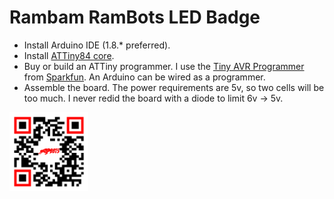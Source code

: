 # Rambam RamBots LED Badge

- Install Arduino IDE (1.8.* preferred).
- Install [ATTiny84 core](https://cyberblogspot.com/how-to-install-attinycore-on-arduino-ide/).
- Buy or build an ATTiny programmer. I use the [Tiny AVR Programmer](https://www.sparkfun.com/products/11801) from [Sparkfun](https://www.sparkfun.com/). An Arduino can be wired as a programmer.
- Assemble the board. The power requirements are 5v, so two cells will be too much. I never redid the board with a diode to limit 6v -> 5v.

<img src="./Untitled.png" width="25%" height="25%"/>
